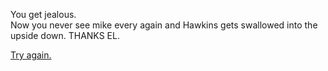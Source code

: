 You get jealous.  
Now you never see mike every again and Hawkins gets swallowed into the upside down. THANKS EL.    
  
[Try again.](../start.md)
